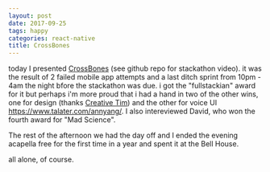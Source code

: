```yaml
---
layout: post
date: 2017-09-25
tags: happy
categories: react-native
title: CrossBones
---
```


today I presented [CrossBones](https://github.com/sw-yx/crossbones) (see github repo for stackathon video). it was the result of 2 failed mobile app attempts and a last ditch sprint from 10pm - 4am the night bfore the stackathon was due. i got the "fullstackian" award for it but perhaps i'm more proud that i had a hand in two of the other wins, one for design (thanks [Creative Tim](http://creative-tim.com)) and the other for voice UI <https://www.talater.com/annyang/>. I also intereviewed David, who won the fourth award for "Mad Science".

The rest of the afternoon we had the day off and I ended the evening acapella free for the first time in a year and spent it at the Bell House. 

all alone, of course.
